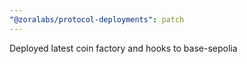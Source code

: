 ```yaml
---
"@zoralabs/protocol-deployments": patch
---
```


Deployed latest coin factory and hooks to base-sepolia
